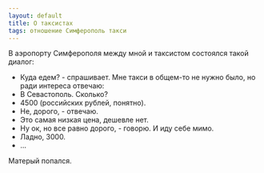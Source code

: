 ```yaml
---
layout: default
title: О таксистах
tags: отношение Симферополь такси
---
```


В аэропорту Симферополя между мной и таксистом состоялся такой диалог:
- Куда едем? - спрашивает.
Мне такси в общем-то не нужно было, но ради интереса отвечаю:
- В Севастополь. Сколько?
- 4500 (российских рублей, понятно).
- Не, дорого, - отвечаю.
- Это самая низкая цена, дешевле нет.
- Ну ок, но все равно дорого, - говорю. И иду себе мимо.
- Ладно, 3000.
- ...

Матерый попался.